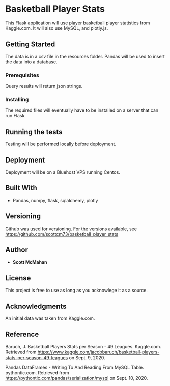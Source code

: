 # Basketball Player Stats

This Flask application will use player basketball player statistics from Kaggle.com. It will also use MySQL, and plotly.js.

## Getting Started
The data is in a csv file in the resources folder. Pandas will be used to insert the data into a database. 

### Prerequisites

Query results will return json strings.


### Installing

The required files will eventually have to be installed on a server that can run Flask. 



## Running the tests

Testing will be performed locally before deployment.


## Deployment

Deployment will be on a Bluehost VPS running Centos.

## Built With

*  Pandas, numpy, flask, sqlalchemy, plotly

 

## Versioning

Github was used for versioning. For the versions available, see https://github.com/scottcm73/basketball_player_stats


## Author

* **Scott McMahan** 



## License

This project is free to use as long as you acknowlege it as a source.

## Acknowledgments

An initial data was taken from Kaggle.com. 

## Reference

Baruch, J. Basketball Players Stats per Season - 49 Leagues. Kaggle.com. Retrieved from https://www.kaggle.com/jacobbaruch/basketball-players-stats-per-season-49-leagues on Sept. 9, 2020.

Pandas DataFrames - Writing To And Reading From MySQL Table. pythontic.com. Retrieved from https://pythontic.com/pandas/serialization/mysql on Sept. 10, 2020.






